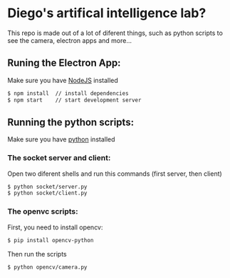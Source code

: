 # Diego's artifical intelligence lab?

This repo is made out of a lot of diferent things, such as python scripts to
see the camera, electron apps and more...

## Runing the Electron App:
Make sure you have [NodeJS](https://nodejs.org/en/) installed

```sh
$ npm install  // install dependencies
$ npm start    // start development server
```

## Running the python scripts:
Make sure you have [python](https://www.python.org) installed

### The socket server and client:
Open two diferent shells and run this commands (first server, then client)
```sh
$ python socket/server.py
$ python socket/client.py
```


### The openvc scripts:
First, you need to install opencv:
```sh
$ pip install opencv-python
```
Then run the scripts
```sh
$ python opencv/camera.py
```

